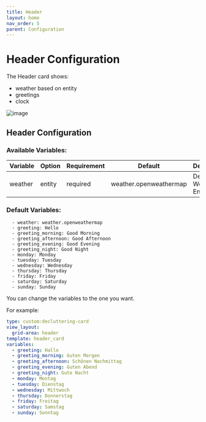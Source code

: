 ```yaml
---
title: Header
layout: home
nav_order: 5
parent: Configuration
---
```


# Header Configuration

The Header card shows:
- weather based on entity
- greetings
- clock

![image](https://github.com/xBourner/auto-dash/assets/64064679/38c8af10-f367-44ec-a832-6816f76ee9b6)


## Header Configuration

### Available Variables:
| Variable | Option | Requirement | Default | Description |
| ------------- | ------------- | ------------- | ------------- | ------------- |
| weather | entity | required | weather.openweathermap | Define your Weather Entity |


### Default Variables:

      - weather: weather.openweathermap
      - greeting: Hello
      - greeting_morning: Good Morning
      - greeting_afternoon: Good Afternoon
      - greeting_evening: Good Evening
      - greeting_night: Good Night
      - monday: Monday
      - tuesday: Tuesday
      - wednesday: Wednesday
      - thursday: Thursday
      - friday: Friday
      - saturday: Saturday
      - sunday: Sunday

You can change the variables to the one you want. 

For example:

```yaml
type: custom:decluttering-card
view_layout:
  grid-area: header
template: header_card
variables:
  - greeting: Hallo
  - greeting_morning: Guten Morgen
  - greeting_afternoon: Schönen Nachmittag
  - greeting_evening: Guten Abend
  - greeting_night: Gute Nacht
  - monday: Montag
  - tuesday: Dienstag
  - wednesday: Mittwoch
  - thursday: Donnerstag
  - friday: Freitag
  - saturday: Samstag
  - sunday: Sonntag
```
